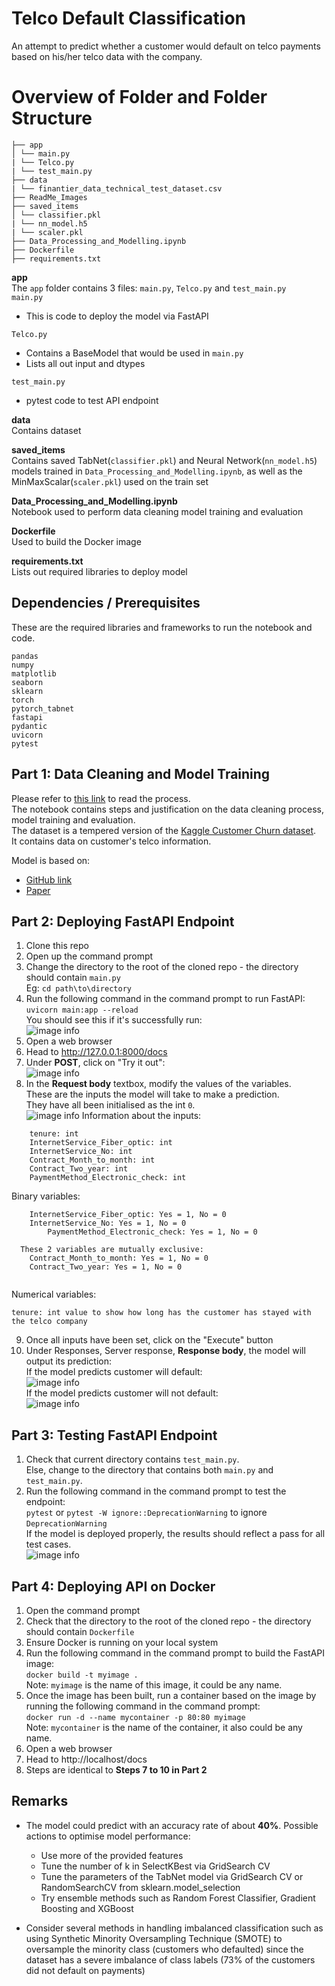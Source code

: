 # Telco Default Classification
An attempt to predict whether a customer would default on telco payments based on his/her telco data with the company.


# Overview of Folder and Folder Structure
```
├── app
│ └── main.py
| └── Telco.py
| └── test_main.py
├── data
| └── finantier_data_technical_test_dataset.csv
├── ReadMe_Images
├── saved_items
│ └── classifier.pkl
| └── nn_model.h5
| └── scaler.pkl
├── Data_Processing_and_Modelling.ipynb
├── Dockerfile
├── requirements.txt
```

**app** <br>
The `app` folder contains 3 files: `main.py`, `Telco.py` and `test_main.py` <br>
`main.py` 
- This is code to deploy the model via FastAPI

`Telco.py` <br>
- Contains a BaseModel that would be used in `main.py`
- Lists all out input and dtypes

`test_main.py` <br>
- pytest code to test API endpoint

**data**<br>
Contains dataset

**saved_items**<br>
Contains saved TabNet(`classifier.pkl`) and Neural Network(`nn_model.h5`) models trained in `Data_Processing_and_Modelling.ipynb`, as well as the MinMaxScalar(`scaler.pkl`) used on the train set

**Data_Processing_and_Modelling.ipynb**<br>
Notebook used to perform data cleaning model training and evaluation

**Dockerfile**<br>
Used to build the Docker image

**requirements.txt**<br>
Lists out required libraries to deploy model


## Dependencies / Prerequisites
These are the required libraries and frameworks to run the notebook and code.
```shell
pandas
numpy
matplotlib
seaborn
sklearn
torch
pytorch_tabnet
fastapi
pydantic
uvicorn
pytest
```

## Part 1: Data Cleaning and Model Training
Please refer to [this link](https://github.com/Gamers-Blended/Telco_Default_Classification/blob/main/Data_Processing_and_Modelling.ipynb) to read the process. <br>
The notebook contains steps and justification on the data cleaning process, model training and evaluation. <br>
The dataset is a tempered version of the [Kaggle Customer Churn dataset](https://www.kaggle.com/blastchar/telco-customer-churn). <br>
It contains data on customer's telco information.

Model is based on:
- [GitHub link](https://github.com/dreamquark-ai/tabnet)
- [Paper](https://arxiv.org/pdf/1908.07442.pdf)


## Part 2: Deploying FastAPI Endpoint
1. Clone this repo
2. Open up the command prompt
3. Change the directory to the root of the cloned repo - the directory should contain `main.py` <br>
Eg:
`cd path\to\directory`
4. Run the following command in the command prompt to run FastAPI: <br>
`uvicorn main:app --reload` <br>
You should see this if it's successfully run: <br>
![image info](./ReadMe_Images/image1.PNG)
5. Open a web browser
6. Head to http://127.0.0.1:8000/docs
7. Under **POST**, click on "Try it out": <br>
![image info](./ReadMe_Images/image2.PNG)
8. In the **Request body** textbox, modify the values of the variables. <br>
These are the inputs the model will take to make a prediction. <br>
They have all been initialised as the int `0`. <br>
![image info](./ReadMe_Images/image3.PNG)
Information about the inputs:
```
	tenure: int
	InternetService_Fiber_optic: int
	InternetService_No: int
	Contract_Month_to_month: int
	Contract_Two_year: int
	PaymentMethod_Electronic_check: int
```

Binary variables:
```
	InternetService_Fiber_optic: Yes = 1, No = 0
	InternetService_No: Yes = 1, No = 0
        PaymentMethod_Electronic_check: Yes = 1, No = 0
  
  These 2 variables are mutually exclusive:
	Contract_Month_to_month: Yes = 1, No = 0
	Contract_Two_year: Yes = 1, No = 0
  
```
Numerical variables:
```
tenure: int value to show how long has the customer has stayed with the telco company
```
9. Once all inputs have been set, click on the "Execute" button
10. Under Responses, Server response, **Response body**, the model will output its prediction: <br>
If the model predicts customer will default: <br>
![image info](./ReadMe_Images/image4.PNG) <br>
If the model predicts customer will not default: <br>
![image info](./ReadMe_Images/image5.PNG) <br>

## Part 3: Testing FastAPI Endpoint
1. Check that current directory contains `test_main.py`. <br>
Else, change to the directory that contains both `main.py` and `test_main.py`.
2. Run the following command in the command prompt to test the endpoint: <br>
`pytest` <be>
or
`pytest -W ignore::DeprecationWarning` to ignore `DeprecationWarning` <br>
If the model is deployed properly, the results should reflect a pass for all test cases. <br>
![image info](./ReadMe_Images/image6.PNG) <br>


## Part 4: Deploying API on Docker
1. Open the command prompt
2. Check that the directory to the root of the cloned repo - the directory should contain `Dockerfile`
3. Ensure Docker is running on your local system
4. Run the following command in the command prompt to build the FastAPI image: <br>
`docker build -t myimage .` <br>
Note: `myimage` is the name of this image, it could be any name.
5. Once the image has been built, run a container based on the image by running the following command in the command prompt: <br>
`docker run -d --name mycontainer -p 80:80 myimage` <br>
Note: `mycontainer` is the name of the container, it also could be any name.
6. Open a web browser
7. Head to http://localhost/docs
8. Steps are identical to **Steps 7 to 10 in Part 2**

## Remarks
- The model could predict with an accuracy rate of about **40%**. Possible actions to optimise model performance:
  - Use more of the provided features
  - Tune the number of k in SelectKBest via GridSearch CV
  - Tune the parameters of the TabNet model via GridSearch CV or RandomSearchCV from sklearn.model_selection
  - Try ensemble methods such as Random Forest Classifier, Gradient Boosting and XGBoost
	
- Consider several methods in handling imbalanced classification such as using Synthetic Minority Oversampling Technique (SMOTE) to oversample the minority class (customers who defaulted) since the dataset has a severe imbalance of class labels (73% of the customers did not default on payments)
